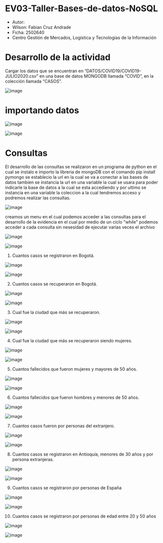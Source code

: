# EV03-Taller-Bases-de-datos-NoSQL
- Autor:
- Wilson: Fabian Cruz Andrade
- Ficha: 2502640
- Centro Gestión de Mercados, Logística y Tecnologías de la Información

# Desarrollo de la actividad

Cargar los datos que se encuentran en “DATOS/COVID19/COVID19-JULIO2020.csv” en una base de datos MONGODB llamada “COVID”, en la
colección llamada “CASOS”.

![image](https://user-images.githubusercontent.com/108008266/204658340-3775ed08-6e04-49a0-9b6b-134e9a726056.png)

# importando datos

![image](https://user-images.githubusercontent.com/108008266/204658731-910255c0-ed11-4790-bd55-6c666824bcbf.png)

![image](https://user-images.githubusercontent.com/108008266/204659366-77e3a7df-4d4a-4829-b27f-327642901e43.png)

# Consultas

El desarrollo de las consultas se realizaron en un programa de python en el cual se instalo e importo la libreria
de mongoDB con el comando pip install pymongo 
se establecio la url  en la cual se va a conectar a las bases de datos tambien se instancia  la url en una variable la cual 
se usara para poder indicarle la base de datos a la cual se esta accediendo y por ultimo  se instancia  en una variable la
coleccion a la cual tendremos acceso y podremos realizar las consultas.

![image](https://user-images.githubusercontent.com/108008266/204684946-268214ea-c270-4f03-90fe-6626b47996b2.png)

creamos un menu en el cual podemos acceder a las consultas para el desarrollo de la evidencia en el cual 
por medio de un ciclo "while" podemos acceder a cada consulta  sin nesesidad de ejecutar varias veces el archivo

![image](https://user-images.githubusercontent.com/108008266/204685196-64fcfafc-a65f-4aff-8aa4-3c17b0b6974f.png)


![image](https://user-images.githubusercontent.com/108008266/204685426-dc643443-059b-48a7-9b2e-653f1a2e600a.png)



1. Cuantos casos se registraron en Bogotá.

![image](https://user-images.githubusercontent.com/108008266/204687289-d6ed80dd-48b1-4098-9aa9-4d3e2baf970a.png)


![image](https://user-images.githubusercontent.com/108008266/204686647-f0db9b9c-0a90-493a-a32c-e0dac7fbcac8.png)


2. Cuantos casos se recuperaron en Bogotá.

![image](https://user-images.githubusercontent.com/108008266/204687332-2629902c-63ec-4d8d-b79a-88677f59880e.png)


![image](https://user-images.githubusercontent.com/108008266/204686696-91907fe4-9461-42a8-b241-f96d27a23212.png)


3. Cual fue la ciudad que más se recuperaron.

![image](https://user-images.githubusercontent.com/108008266/204687380-3207fd61-4d4e-42f6-a9e5-b723c4dc2b2b.png)


![image](https://user-images.githubusercontent.com/108008266/204686740-bda64f2e-fa05-4844-ab96-bad35a2618ae.png)


4. Cual fue la ciudad que más se recuperaron siendo mujeres.

![image](https://user-images.githubusercontent.com/108008266/204687435-c01b3c05-514b-454a-aeb0-711da2798c93.png)


![image](https://user-images.githubusercontent.com/108008266/204686782-87ed7cb3-4ba9-441a-82aa-41247a4d7561.png)


5. Cuantos fallecidos que fueron mujeres y mayores de 50 años.

![image](https://user-images.githubusercontent.com/108008266/204687491-24dce94b-d184-42e4-865a-12c287f75802.png)


![image](https://user-images.githubusercontent.com/108008266/204686837-2dbc5523-9f79-401c-aa0d-8d267df53675.png)


6. Cuantos fallecidos que fueron hombres y menores de 50 años.

![image](https://user-images.githubusercontent.com/108008266/204687539-d78d5360-6c97-4697-ab72-8027cc53c026.png)


![image](https://user-images.githubusercontent.com/108008266/204686885-57e5cfd6-2a86-41dd-a435-d700f9bc367f.png)


7. Cuantos casos fueron por personas del extranjero.

![image](https://user-images.githubusercontent.com/108008266/204687587-77d3f1dd-196b-4587-afe3-432af6ec91bd.png)


![image](https://user-images.githubusercontent.com/108008266/204686944-9c338efa-88bf-4227-8489-f791f1026905.png)


8. Cuantos casos se registraron en Antioquía, menores de 30 años y por persona extranjeras.

![image](https://user-images.githubusercontent.com/108008266/204687625-c4253166-83de-4aab-a702-4e50064ba84f.png)


![image](https://user-images.githubusercontent.com/108008266/204687024-ad9026f6-7f7b-46cd-9f65-c9122c65c9e9.png)


9. Cuantos casos se registraron por personas de España

![image](https://user-images.githubusercontent.com/108008266/204687662-874b7014-26d1-4a93-b8c2-bbe8125bd0ce.png)


![image](https://user-images.githubusercontent.com/108008266/204687083-a130bcca-3347-4f82-b5d6-4d0d4d6c05a1.png)


10. Cuantos casos se registraron por personas de edad entre 20 y 50 años

![image](https://user-images.githubusercontent.com/108008266/204687694-d0ebfed2-94db-470c-9460-66d1bf447c3a.png)


![image](https://user-images.githubusercontent.com/108008266/204687152-3b58279f-8fa7-456b-894f-42d257c4423b.png)
